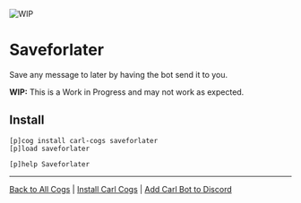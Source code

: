 ![WIP](https://img.shields.io/badge/tag-WIP-orange?logo=git&logoColor=white)
# Saveforlater

Save any message to later by having the bot send it to you.

**WIP:** This is a Work in Progress and may not work as expected.

## Install

```text
[p]cog install carl-cogs saveforlater
[p]load saveforlater

[p]help Saveforlater
```

---
[Back to All Cogs](../README.md#public-cogs) |
[Install Carl Cogs](../README.md#installing) |
[Add Carl Bot to Discord](https://discord.com/oauth2/authorize?client_id=204384021352808450&scope=bot+applications.commands&permissions=8)